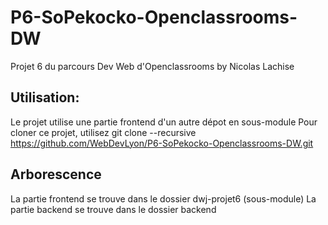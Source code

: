 # P6-SoPekocko-Openclassrooms-DW
Projet 6 du parcours Dev Web d'Openclassrooms by Nicolas Lachise

## Utilisation:
Le projet utilise une partie frontend d'un autre dépot en sous-module
Pour cloner ce projet, utilisez git clone --recursive https://github.com/WebDevLyon/P6-SoPekocko-Openclassrooms-DW.git

## Arborescence
La partie frontend se trouve dans le dossier dwj-projet6 (sous-module)
La partie backend se trouve dans le dossier backend